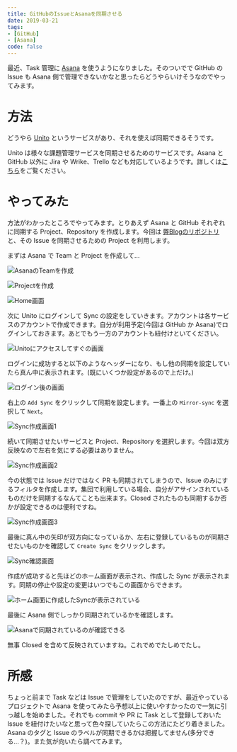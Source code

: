 ```yaml
---
title: GitHubのIssueとAsanaを同期させる
date: 2019-03-21
tags:
- [GitHub]
- [Asana]
code: false
---
```

最近、Task 管理に [Asana](https://asana.com/) を使うようになりました。そのついでで GitHub の Issue も Asana 側で管理できないかなと思ったらどうやらいけそうなのでやってみます。

# 方法
どうやら [Unito](https://unito.io/) というサービスがあり、それを使えば同期できるそうです。

Unito は様々な課題管理サービスを同期させるためのサービスです。Asana と GitHub 以外に Jira や Wrike、Trello なども対応しているようです。詳しくは[こちら](https://guide.unito.io/hc/en-us/articles/224549548-The-Basics)をご覧ください。

# やってみた
方法がわかったところでやってみます。とりあえず Asana と GitHub それぞれに同期する Project、Repository を作成します。今回は [弊Blogのリポジトリ](https://github.com/OldBigBuddha/Blog) と、その Issue を同期させるための Project を利用します。

まずは Asana で Team と Project を作成して…

![AsanaのTeamを作成](https://res.cloudinary.com/simpleisbest/image/upload/q_auto:good/v1553192150/GitHub%E3%81%AEIssue%E3%81%A8Asana%E3%82%92%E5%90%8C%E6%9C%9F%E3%81%95%E3%81%9B%E3%82%8B/Create-Asana-Team.webp)

![Projectを作成](https://res.cloudinary.com/simpleisbest/image/upload/q_auto:good/v1553192314/GitHub%E3%81%AEIssue%E3%81%A8Asana%E3%82%92%E5%90%8C%E6%9C%9F%E3%81%95%E3%81%9B%E3%82%8B/Create-Asana-Project.webp)

![Home画面](https://res.cloudinary.com/simpleisbest/image/upload/c_scale,q_auto:good,w_800/v1553192354/GitHub%E3%81%AEIssue%E3%81%A8Asana%E3%82%92%E5%90%8C%E6%9C%9F%E3%81%95%E3%81%9B%E3%82%8B/Asana-Project-Home.webp)

次に Unito にログインして Sync の設定をしていきます。アカウントは各サービスのアカウントで作成できます。自分が利用予定(今回は GitHub か Asana)でログインしておきます。あとでもう一方のアカウントも紐付けといてください。

![Unitoにアクセスしてすぐの画面](https://res.cloudinary.com/simpleisbest/image/upload/c_scale,q_auto:good,w_800/v1553193168/GitHub%E3%81%AEIssue%E3%81%A8Asana%E3%82%92%E5%90%8C%E6%9C%9F%E3%81%95%E3%81%9B%E3%82%8B/Unito-Home.webp)

ログインに成功すると以下のようなヘッダーになり、もし他の同期を設定していたら真ん中に表示されます。(既にいくつか設定があるので上だけ。)

![ログイン後の画面](https://res.cloudinary.com/simpleisbest/image/upload/c_scale,q_auto:good,w_800/v1553193217/GitHub%E3%81%AEIssue%E3%81%A8Asana%E3%82%92%E5%90%8C%E6%9C%9F%E3%81%95%E3%81%9B%E3%82%8B/Unito-Logined.webp)

右上の `Add Sync` をクリックして同期を設定します。一番上の `Mirror-sync` を選択して `Next`。

![Sync作成画面1](https://res.cloudinary.com/simpleisbest/image/upload/c_scale,q_auto:good,w_800/v1553193279/GitHub%E3%81%AEIssue%E3%81%A8Asana%E3%82%92%E5%90%8C%E6%9C%9F%E3%81%95%E3%81%9B%E3%82%8B/Unito-Create-1.webp)

続いて同期させたいサービスと Project、Repository を選択します。今回は双方反映なので左右を気にする必要はありません。

![Sync作成画面2](https://res.cloudinary.com/simpleisbest/image/upload/c_scale,q_auto:good,w_800/v1553194389/GitHub%E3%81%AEIssue%E3%81%A8Asana%E3%82%92%E5%90%8C%E6%9C%9F%E3%81%95%E3%81%9B%E3%82%8B/Unito-Create-2.webp)

今の状態では Issue だけではなく PR も同期されてしまうので、Issue のみにするフィルタを作成します。集団で利用している場合、自分がアサインされているものだけを同期するなんてことも出来ます。Closed されたものも同期するか否かが設定できるのは便利ですね。

![Sync作成画面3](https://res.cloudinary.com/simpleisbest/image/upload/c_scale,q_auto:good,w_800/v1553193352/GitHub%E3%81%AEIssue%E3%81%A8Asana%E3%82%92%E5%90%8C%E6%9C%9F%E3%81%95%E3%81%9B%E3%82%8B/Unito-Create-3.webp)

最後に真ん中の矢印が双方向になっているか、左右に登録しているものが同期させたいものかを確認して `Create Sync` をクリックします。

![Sync確認画面](https://res.cloudinary.com/simpleisbest/image/upload/c_scale,q_auto:good,w_800/v1553193431/GitHub%E3%81%AEIssue%E3%81%A8Asana%E3%82%92%E5%90%8C%E6%9C%9F%E3%81%95%E3%81%9B%E3%82%8B/Unito-Create-last.webp)

作成が成功すると先ほどのホーム画面が表示され、作成した Sync が表示されます。同期の停止や設定の変更はいつでもこの画面からできます。

![ホーム画面に作成したSyncが表示されている](https://res.cloudinary.com/simpleisbest/image/upload/c_scale,q_auto:good,w_800/v1553193480/GitHub%E3%81%AEIssue%E3%81%A8Asana%E3%82%92%E5%90%8C%E6%9C%9F%E3%81%95%E3%81%9B%E3%82%8B/Unito-check-sync.webp)

最後に Asana 側でしっかり同期されているかを確認します。

![Asanaで同期されているのが確認できる](https://res.cloudinary.com/simpleisbest/image/upload/q_auto:good/v1553193528/GitHub%E3%81%AEIssue%E3%81%A8Asana%E3%82%92%E5%90%8C%E6%9C%9F%E3%81%95%E3%81%9B%E3%82%8B/Asana-sync-issues.webp)

無事 Closed を含めて反映されていますね。これでめでたしめでたし。

# 所感
ちょっと前まで Task などは Issue で管理をしていたのですが、最近やっているプロジェクトで Asana を使ってみたら予想以上に使いやすかったので一気に引っ越しを始めました。それでも commit や PR に Task として登録しておいた Issue を紐付けたいなと思って色々探していたらこの方法にたどり着きました。Asana のタグと Issue のラベルが同期できるかは把握してません(多分できる…？)。また気が向いたら調べてみます。